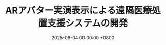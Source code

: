 ---
title: "ARアバター実演表示による遠隔医療処置支援システムの開発"
date: 2025-06-04 00:00:00 +0800
selected: false
pub: "ロボティクス・メカトロニクス講演会2025（ROBOMECH2025）"
pub_date: "2025"
authors:
  - 三浦 知咲歩
  - 山田 海俊
  - 青木 大地
  - 村上 壮一
  - 下江 隆司
  - 王 旭
  - 劉 建
  - 西岡 拳
  - 妹尾 拓
  - 伊達 宏昭
  - 七戸 俊明
  - 安部 崇重
  - 金井 理
  - 近野 敦
---